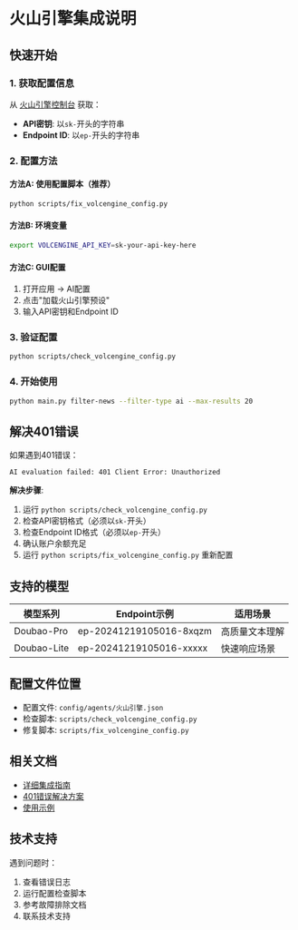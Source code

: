 # 火山引擎集成说明

## 快速开始

### 1. 获取配置信息

从 [火山引擎控制台](https://console.volcengine.com/) 获取：
- **API密钥**: 以`sk-`开头的字符串
- **Endpoint ID**: 以`ep-`开头的字符串

### 2. 配置方法

#### 方法A: 使用配置脚本（推荐）
```bash
python scripts/fix_volcengine_config.py
```

#### 方法B: 环境变量
```bash
export VOLCENGINE_API_KEY=sk-your-api-key-here
```

#### 方法C: GUI配置
1. 打开应用 → AI配置
2. 点击"加载火山引擎预设"
3. 输入API密钥和Endpoint ID

### 3. 验证配置
```bash
python scripts/check_volcengine_config.py
```

### 4. 开始使用
```bash
python main.py filter-news --filter-type ai --max-results 20
```

## 解决401错误

如果遇到401错误：
```
AI evaluation failed: 401 Client Error: Unauthorized
```

**解决步骤**:
1. 运行 `python scripts/check_volcengine_config.py`
2. 检查API密钥格式（必须以`sk-`开头）
3. 检查Endpoint ID格式（必须以`ep-`开头）
4. 确认账户余额充足
5. 运行 `python scripts/fix_volcengine_config.py` 重新配置

## 支持的模型

| 模型系列 | Endpoint示例 | 适用场景 |
|---------|-------------|----------|
| Doubao-Pro | ep-20241219105016-8xqzm | 高质量文本理解 |
| Doubao-Lite | ep-20241219105016-xxxxx | 快速响应场景 |

## 配置文件位置

- 配置文件: `config/agents/火山引擎.json`
- 检查脚本: `scripts/check_volcengine_config.py`
- 修复脚本: `scripts/fix_volcengine_config.py`

## 相关文档

- [详细集成指南](docs/volcengine_integration_guide.md)
- [401错误解决方案](docs/volcengine_401_fix.md)
- [使用示例](examples/volcengine_usage_example.py)

## 技术支持

遇到问题时：
1. 查看错误日志
2. 运行配置检查脚本
3. 参考故障排除文档
4. 联系技术支持
